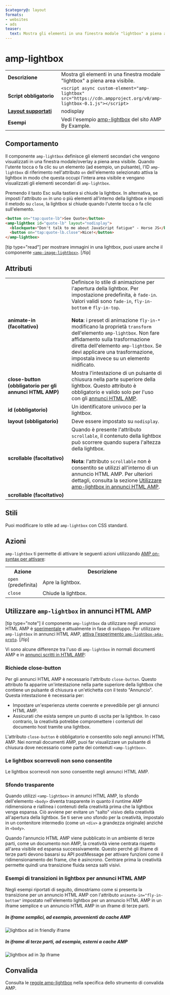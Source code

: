 ```yaml
---
$category@: layout
formats:
- websites
- ads
teaser:
  text: Mostra gli elementi in una finestra modale "lightbox" a piena area visibile.
---
```




<!--
       Copyright 2016 The AMP HTML Authors. All Rights Reserved.

       Licensed under the Apache License, Version 2.0 (the "License");
     you may not use this file except in compliance with the License.
     You may obtain a copy of the License at

     http://www.apache.org/licenses/LICENSE-2.0

     Unless required by applicable law or agreed to in writing, software
     distributed under the License is distributed on an "AS-IS" BASIS,
     WITHOUT WARRANTIES OR CONDITIONS OF ANY KIND, either express or implied.
     See the License for the specific language governing permissions and
     limitations under the License.
-->

# amp-lightbox

<table>
  <tr>
    <td width="40%"><strong>Descrizione</strong></td>
    <td>Mostra gli elementi in una finestra modale "lightbox" a piena area visibile.</td>
  </tr>
  <tr>
    <td width="40%"><strong>Script obbligatorio</strong></td>
    <td><code>&lt;script async custom-element="amp-lightbox" src="https://cdn.ampproject.org/v0/amp-lightbox-0.1.js"&gt;&lt;/script&gt;</code></td>
  </tr>
  <tr>
    <td class="col-fourty"><strong><a href="https://www.ampproject.org/docs/guides/responsive/control_layout.html">Layout supportati</a></strong></td>
    <td>nodisplay</td>
  </tr>
  <tr>
    <td width="40%"><strong>Esempi</strong></td>
    <td>Vedi l'esempio <a href="https://ampbyexample.com/components/amp-lightbox/">amp-lightbox</a> del sito AMP By Example.</td>
  </tr>
</table>


## Comportamento

Il componente `amp-lightbox` definisce gli elementi secondari che vengono visualizzati in una finestra modale/overlay a piena area visibile. Quando l'utente tocca o fa clic su un elemento (ad esempio, un pulsante), l'ID `amp-lightbox` di riferimento nell'attributo `on` dell'elemento selezionato attiva la lightbox in modo che questa occupi l'intera area visibile e vengano visualizzati gli elementi secondari di `amp-lightbox`.

Premendo il tasto Esc sulla tastiera si chiude la lightbox. In alternativa, se imposti l'attributo `on` in uno o più elementi all'interno della lightbox e imposti il metodo su `close`, la lightbox si chiude quando l'utente tocca o fa clic sull'elemento.

```html
<button on="tap:quote-lb">See Quote</button>
<amp-lightbox id="quote-lb" layout="nodisplay">
  <blockquote>"Don't talk to me about JavaScript fatigue" - Horse JS</blockquote>
  <button on="tap:quote-lb.close">Nice!</button>
</amp-lightbox>
```

[tip type="read"]
per mostrare immagini in una lightbox, puoi usare anche il componente [`<amp-image-lightbox>`](https://www.ampproject.org/docs/reference/components/amp-image-lightbox).
[/tip]

## Attributi

<table>
  <tr>
    <td width="40%"><strong>animate-in (facoltativo)</strong></td>
    <td>Definisce lo stile di animazione per l'apertura della lightbox. Per impostazione predefinita, è
      <code>fade-in</code>. Valori validi sono <code>fade-in</code>, <code>fly-in-bottom</code> e
        <code>fly-in-top</code>.
          <br><br>
            <strong>Nota</strong>: i preset di animazione <code>fly-in-*</code> modificano la proprietà <code>transform</code> dell'elemento
              <code>amp-lightbox</code>. Non fare affidamento sulla trasformazione diretta dell'elemento
                <code>amp-lightbox</code>. Se devi applicare una trasformazione, impostala invece su un elemento nidificato.</td>
              </tr>
              <tr>
                <td width="40%"><strong>close-button (obbligatorio per gli annunci HTML AMP)</strong></td>
                <td>Mostra l'intestazione di un pulsante di chiusura nella parte superiore della lightbox. Questo attributo è obbligatorio
                    e valido solo per l'uso con gli <a href="#a4a">annunci HTML AMP</a>.</td>
                </tr>
                <tr>
                  <td width="40%"><strong>id (obbligatorio)</strong></td>
                  <td>Un identificatore univoco per la lightbox.</td>
                </tr>
                <tr>
                  <td width="40%"><strong>layout (obbligatorio)</strong></td>
                  <td>Deve essere impostato su <code>nodisplay</code>.</td>
                </tr>
                <tr>
                  <td width="40%"><strong>scrollable (facoltativo)</strong></td>
                  <td>Quando è presente l'attributo <code>scrollable</code>, il contenuto della lightbox può scorrere quando supera l'altezza della lightbox.
                    <br><br>
                      <strong>Nota</strong>: l'attributo <code>scrollable</code> non è consentito se utilizzi <code><amp-lightbox></code> all'interno di un annuncio HTML AMP. Per ulteriori dettagli, consulta la sezione <a href="#a4a">Utilizzare amp-lightbox in annunci HTML AMP</a>.</td>
                    </tr>
                    <tr>
                      <td width="40%"><strong>scrollable (facoltativo)</strong></td>
                      <td></td>
                    </tr>
                  </table>

## Stili

Puoi modificare lo stile ad `amp-lightbox` con CSS standard.

## Azioni

`amp-lightbox` ti permette di attivare le seguenti azioni utilizzando [AMP on-syntax per attivare](https://www.ampproject.org/docs/reference/amp-actions-and-events):

<table>
  <tr>
    <th width="20%">Azione</th>
    <th>Descrizione</th>
  </tr>
  <tr>
    <td><code>open</code> (predefinita)</td>
    <td>Apre la lightbox.</td>
  </tr>
  <tr>
    <td><code>close</code></td>
    <td>Chiude la lightbox.</td>
  </tr>
</table>

## <a id="a4a"></a> Utilizzare `amp-lightbox` in annunci HTML AMP

[tip type="note"]
il componente `amp-lightbox` da utilizzare negli annunci HTML AMP è [sperimentale](https://www.ampproject.org/docs/reference/experimental) e attualmente in fase di sviluppo. Per utilizzare `amp-lightbox` in annunci HTML AMP, [attiva l'esperimento `amp-lightbox-a4a-proto`](http://cdn.ampproject.org/experiments.html).
[/tip]

Vi sono alcune differenze tra l'uso di `amp-lightbox` in normali documenti AMP e in [annunci scritti in HTML AMP](https://github.com/ampproject/amphtml/blob/master/extensions/amp-a4a/amp-a4a-format.md):

### Richiede close-button

Per gli annunci HTML AMP è necessario l'attributo `close-button`. Questo attributo fa apparire un'intestazione nella parte superiore della lightbox che contiene un pulsante di chiusura e un'etichetta con il testo "Annuncio". Questa intestazione è necessaria per:

* Impostare un'esperienza utente coerente e prevedibile per gli annunci HTML AMP.
* Assicurati che esista sempre un punto di uscita per la lightbox. In caso contrario, la creatività potrebbe compromettere i contenuti del documento host tramite una lightbox.

L'attributo `close-button` è obbligatorio e consentito solo negli annunci HTML AMP. Nei normali documenti AMP, puoi far visualizzare un pulsante di chiusura dove necessario come parte dei contenuti `<amp-lightbox>`.

### Le lightbox scorrevoli non sono consentite

Le lightbox scorrevoli non sono consentite negli annunci HTML AMP.

### Sfondo trasparente

Quando utilizzi `<amp-lightbox>` in annunci HTML AMP, lo sfondo dell'elemento `<body>` diventa trasparente in quanto il runtime AMP ridimensiona e riallinea i contenuti della creatività prima che la lightbox venga espansa. Ciò avviene per evitare un "salto" visivo della creatività all'apertura della lightbox. Se ti serve uno sfondo per la creatività, impostalo in un contenitore intermedio (come un `<div>` a grandezza originale) anziché in `<body>`.

Quando l'annuncio HTML AMP viene pubblicato in un ambiente di terze parti, come un documento non AMP, la creatività viene centrata rispetto all'area visibile ed espansa successivamente. Questo perché gli iframe di terze parti devono basarsi su API postMessage per attivare funzioni come il ridimensionamento dei frame, che è asincrono. Centrare prima la creatività permette quindi una transizione fluida senza salti visivi.

### Esempi di transizioni in lightbox per annunci HTML AMP

Negli esempi riportati di seguito, dimostriamo come si presenta la transizione per un annuncio HTML AMP con l'attributo `animate-in="fly-in-bottom"` impostato nell'elemento lightbox per un annuncio HTML AMP in un iframe semplice e un annuncio HTML AMP in un iframe di terze parti.

##### In iframe semplici, ad esempio, provenienti da cache AMP

<amp-img alt="lightbox ad in friendly iframe" width="360" height="480" src="https://github.com/ampproject/amphtml/raw/master/spec/img/lightbox-ad-fie.gif" layout="fixed">
  <noscript>
    <img alt="lightbox ad in friendly iframe" src="../../spec/img/lightbox-ad-fie.gif">
    </noscript>
  </amp-img>

##### In iframe di terze parti, ad esempio, esterni a cache AMP

<amp-img alt="lightbox ad in 3p iframe" width="360" height="480" src="https://github.com/ampproject/amphtml/raw/master/spec/img/lightbox-ad-3p.gif" layout="fixed">
  <noscript>
    <img alt="lightbox ad in 3p iframe" src="../../spec/img/lightbox-ad-3p.gif">
    </noscript>
  </amp-img>

## Convalida

Consulta le [regole amp-lightbox](https://github.com/ampproject/amphtml/blob/master/extensions/amp-lightbox/validator-amp-lightbox.protoascii) nella specifica dello strumento di convalida AMP.
